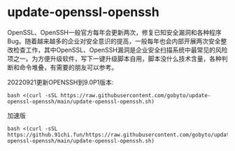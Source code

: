 # update-openssl-openssh
OpenSSL、OpenSSH一般官方每年会更新两次，修复已知安全漏洞和各种程序Bug。随着越来越多的企业对安全意识的提高，一般每年也会内部开展两次安全整改检查工作，其中OpenSSL、OpenSSH漏洞是企业安全扫描系统中最常见的风险项之一。为方便升级软件，写下一键升级脚本自用，脚本没什么技术含量，各种判断和命令堆叠，有需要的朋友可以参考。

20220921更新OPENSSH到9.0P1版本:
```
bash <(curl -sSL https://raw.githubusercontent.com/gobyto/update-openssl-openssh/main/update-openssl-openssh.sh)
```
加速版
```
bash <(curl -sSL https://github.91chi.fun/https://raw.githubusercontent.com/gobyto/update-openssl-openssh/main/update-openssl-openssh.sh)
```
